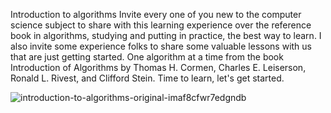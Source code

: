 Introduction to algorithms
Invite every one of you new to the computer science subject to share with this learning experience over the reference book in algorithms, studying and putting in practice, the best way to learn. 
I also invite some experience folks to share some valuable lessons with us that are just getting started. 
One algorithm at a time from the book Introduction of Algorithms by Thomas H. Cormen, Charles E. Leiserson, Ronald L. Rivest, and Clifford Stein. Time to learn, let's get started. 

![introduction-to-algorithms-original-imaf8cfwr7edgndb](https://user-images.githubusercontent.com/2848953/57976608-dcfda880-79ba-11e9-8f2d-0a5e14bbfddc.jpeg)
